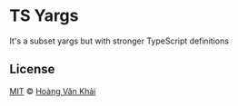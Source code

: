 # TS Yargs

It's a subset yargs but with stronger TypeScript definitions

## License

[MIT](https://git.io/fxKXN) © [Hoàng Văn Khải](https://github.com/KSXGitHub)

